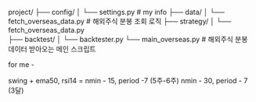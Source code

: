 project/
├── config/
│   └── settings.py           # my info 
├── data/
│   └── fetch_overseas_data.py  # 해외주식 분봉 조회 로직
├── strategy/ 
│   └── fetch_overseas_data.py      
├── backtest/
│   └── backtester.py
└── main_overseas.py           # 해외주식 분봉 데이터 받아오는 메인 스크립트


for me - 

swing + ema50, rsi14 = nmin - 15, period -7 (5주-6주)
                        nmin - 30, period - 7 (3달)